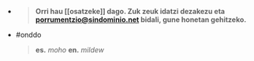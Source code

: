 - > **Orri hau [[osatzeke]] dago. Zuk zeuk idatzi dezakezu eta [porrumentzio@sindominio.net](mailto:porrumentzio@sindominio.net) bidali, gune honetan gehitzeko.**
- #onddo
  > **es.** _moho_
  > **en.** _mildew_